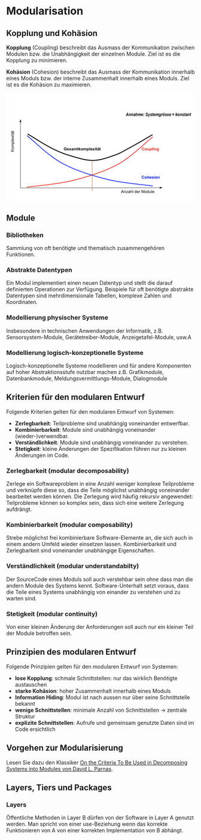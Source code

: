 # Modularisation

## Kopplung und Kohäsion

**Kopplung** \(Coupling\) beschreibt das Ausmass der Kommunikation zwischen Modulen bzw. die Unabhängigkeit der einzelnen Module. Ziel ist es die Kopplung zu minimieren.

**Kohäsion** \(Cohesion\) beschreibt das Ausmass der Kommunikation innerhalb eines Moduls bzw. der interne Zusammenhalt innerhalb eines Moduls. Ziel ist es die Kohäsion zu maximieren.

![Coupling and Cohesion](../.gitbook/assets/coupling_cohesion.png)

## Module

### Bibliotheken

Sammlung von oft benötigte und thematisch zusammengehören Funktionen.

### Abstrakte Datentypen

Ein Modul implementiert einen neuen Datentyp und stellt die darauf definierten Operationen zur Verfügung. Beispiele für oft benötigte abstrakte Datentypen sind mehrdimensionale Tabellen, komplexe Zahlen und Koordinaten.

### Modellierung physischer Systeme

Insbesondere in technischen Anwendungen der Informatik, z.B. Sensorsystem-Module, Gerätetreiber-Module, Anzeigetafel-Module, usw.A

### Modellierung logisch-konzeptionelle Systeme

Logisch-konzeptionelle Systeme modellieren und für andere Komponenten auf hoher Abstraktionsstufe nutzbar machen z.B. Grafikmodule, Datenbankmodule, Meldungsvermittlungs-Module, Dialogmodule

## Kriterien für den modularen Entwurf

Folgende Kriterien gelten für den modularen Entwurf von Systemen:

* **Zerlegbarkeit**: Teilprobleme sind unabhängig voneinander entwerfbar.
* **Kombinierbarkeit**: Module sind unabhängig voneinander \(wieder-\)verwendbar.
* **Verständlichkeit**: Module sind unabhängig voneinander zu verstehen.
* **Stetigkeit**: kleine Änderungen der Spezifikation führen nur zu kleinen Änderungen im Code.

### Zerlegbarkeit \(modular decomposability\)

Zerlege ein Softwareproblem in eine Anzahl weniger komplexe Teilprobleme und verknüpfe diese so, dass die Teile möglichst unabhängig voneinander bearbeitet werden können. Die Zerlegung wird häufig rekursiv angewendet: Teilprobleme können so komplex sein, dass sich eine weitere Zerlegung aufdrängt.

### Kombinierbarkeit \(modular composability\)

Strebe möglichst frei kombinierbare Software-Elemente an, die sich auch in einem andern Umfeld wieder einsetzen lassen. Kombinierbarkeit und Zerlegbarkeit sind voneinander unabhängige Eigenschaften.

### Verständlichkeit \(modular understandabilty\)

Der SourceCode eines Moduls soll auch verstehbar sein ohne dass man die andern Module des Systems kennt. Software-Unterhalt setzt voraus, dass die Teile eines Systems unabhängig von einander zu verstehen und zu warten sind.

### Stetigkeit \(modular continuity\)

Von einer kleinen Änderung der Anforderungen soll auch nur ein kleiner Teil der Module betroffen sein.

## Prinzipien des modularen Entwurf

Folgende Prinzipien gelten für den modularen Entwurf von Systemen:

* **lose Kopplung**: schmale Schnittstellen: nur das wirklich Benötigte austauschen
* **starke Kohäsion**: hoher Zusammenhalt innerhalb eines Moduls
* **Information Hiding**: Modul ist nach aussen nur über seine Schnittstelle bekannt
* **wenige Schnittstellen**: minimale Anzahl von Schnittstellen -&gt; zentrale Struktur
* **explizite Schnittstellen**: Aufrufe und gemeinsam genutzte Daten sind im Code ersichtlich

## Vorgehen zur Modularisierung

Lesen Sie dazu den Klassiker [On the Criteria To Be Used in Decomposing Systems into Modules von David L. Parnas](https://www.cs.umd.edu/class/spring2003/cmsc838p/Design/criteria.pdf).

## Layers, Tiers und Packages

### Layers

Öffentliche Methoden in Layer B dürfen von der Software in Layer A genutzt werden. Man spricht von einer use-Beziehung wenn das korrekte Funktionieren von A von einer korrekten Implementation von B abhängt.

